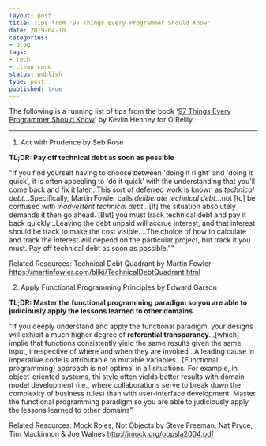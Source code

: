 ```yaml
---
layout: post
title: Tips from '97 Things Every Programmer Should Know'
date: 2019-04-10
categories:
- blog
tags:
- tech
- clean code
status: publish
type: post
published: true
---
```


The following is a running list of tips from the book '[97 Things Every Programmer Should Know](https://www.oreilly.com/library/view/97-things-every/9780596809515/)' by Kevlin Henney for O'Reilly.

---

1. Act with Prudence by Seb Rose

**TL;DR: Pay off technical debt as soon as possible**

"If you find yourself having to choose between 'doing it riight' and 'doing it quick', it is often appealing to 'do it quick' with the understanding that you'll come back and fix it later...This sort of deferred work is known as *technical debt*...Specifically, Martin Fowler calls *deliberate technical debt*...not [to] be confused with *inadvertent technical debt*...[If] the situation absolutely demands it then go ahead. [But] you must track technical debt and pay it back quickly...Leaving the debt unpaid will accrue interest, and that interest should be track to make the cost visible....The choice of how to calculate and track the interest will depend on the particular project, but track it you must. Pay off technical debt as soon as possible.""

Related Resources: Technical Debt Quadrant by Martin Fowler https://martinfowler.com/bliki/TechnicalDebtQuadrant.html

2. Apply Functional Programming Principles by Edward Garson

**TL;DR: Master the functional programming paradigm so you are able to judiciously apply the lessons learned to other domains**

"If you deeply understand and apply the functional paradigm, your designs will exhibit a much higher degree of **referential transparancy**...[which] implie that functions consistently yield the same results given the same input, irrespective of where and when they are invoked...A leading cause in imperative code is attributable to mutable variables...[Functional programming] approach is not optimal in all situations. For example, in object-oriented systems, thi style often yields better results with domain model development (i.e., where collaborations serve to break down the complexity of business rules) than with user-interface development. Master the functional programming paradigm so you are able to judiciously apply the lessons learned to other domains"

Related Resources: Mock Roles, Not Objects by Steve Freeman, Nat Pryce, Tim Mackinnon & Joe Walnes http://jmock.org/oopsla2004.pdf
